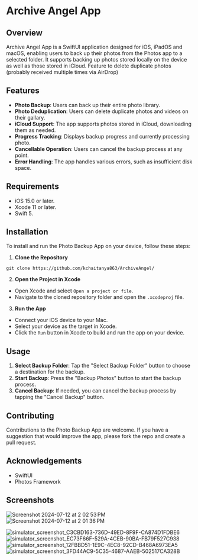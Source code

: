 # Archive Angel App

## Overview
Archive Angel App is a SwiftUI application designed for iOS, iPadOS and macOS, enabling users to back up their photos from the Photos app to a selected folder. It supports backing up photos stored locally on the device as well as those stored in iCloud.
Feature to delete duplicate photos (probably received multiple times via AirDrop)

<!--[!["Buy Me A Coffee"](https://www.buymeacoffee.com/assets/img/custom_images/orange_img.png)](https://www.buymeacoffee.com/archiveangel)-->

## Features
- **Photo Backup**: Users can back up their entire photo library.
- **Photo Deduplication**: Users can delete duplicate photos and videos on their gallary.
- **iCloud Support**: The app supports photos stored in iCloud, downloading them as needed.
- **Progress Tracking**: Displays backup progress and currently processing photo.
- **Cancellable Operation**: Users can cancel the backup process at any point.
- **Error Handling**: The app handles various errors, such as insufficient disk space.

## Requirements
- iOS 15.0 or later.
- Xcode 11 or later.
- Swift 5.

## Installation
To install and run the Photo Backup App on your device, follow these steps:

1. **Clone the Repository**
```
git clone https://github.com/kchaitanya863/ArchiveAngel/
```

2. **Open the Project in Xcode**
- Open Xcode and select `Open a project or file`.
- Navigate to the cloned repository folder and open the `.xcodeproj` file.

3. **Run the App**
- Connect your iOS device to your Mac.
- Select your device as the target in Xcode.
- Click the `Run` button in Xcode to build and run the app on your device.

## Usage
1. **Select Backup Folder**: Tap the "Select Backup Folder" button to choose a destination for the backup.
2. **Start Backup**: Press the "Backup Photos" button to start the backup process.
3. **Cancel Backup**: If needed, you can cancel the backup process by tapping the "Cancel Backup" button.

## Contributing
Contributions to the Photo Backup App are welcome. If you have a suggestion that would improve the app, please fork the repo and create a pull request.

## Acknowledgements
- SwiftUI
- Photos Framework

## Screenshots
![Screenshot 2024-07-12 at 2 02 53 PM](https://github.com/user-attachments/assets/9f26eeb4-23c9-4a0f-b9a8-c97b71109daa)
![Screenshot 2024-07-12 at 2 01 36 PM](https://github.com/user-attachments/assets/5f54796c-6c78-4280-af2c-00b31f282470)


![simulator_screenshot_C3CBD163-736D-49ED-8F9F-CA874D1FDBE6](https://github.com/user-attachments/assets/1ee8bb56-ed41-4c32-94d8-c764c75f86d2)
![simulator_screenshot_EC73F66F-529A-4CEB-90BA-FB79F527C938](https://github.com/user-attachments/assets/ffa47bb6-61ef-469e-8cba-6da257ca2833)
![simulator_screenshot_12FBBD51-1E9C-4EC8-92CD-B468A6973EA5](https://github.com/user-attachments/assets/09b19583-8294-4de1-aa17-93b84c146a66)
![simulator_screenshot_3FD44AC9-5C35-4687-AAEB-502517CA328B](https://github.com/user-attachments/assets/e9bc0e93-fba7-465c-a96d-a67bcb1a8ab9)


